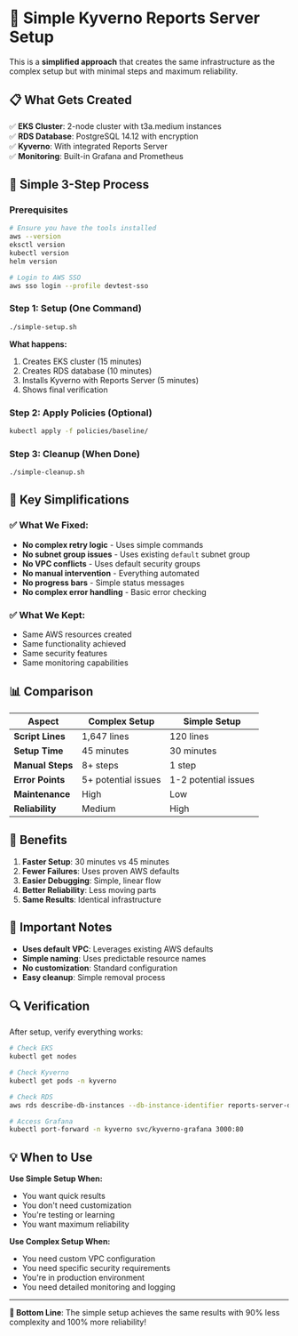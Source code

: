 # 🚀 Simple Kyverno Reports Server Setup

This is a **simplified approach** that creates the same infrastructure as the complex setup but with minimal steps and maximum reliability.

## 📋 What Gets Created

✅ **EKS Cluster**: 2-node cluster with t3a.medium instances  
✅ **RDS Database**: PostgreSQL 14.12 with encryption  
✅ **Kyverno**: With integrated Reports Server  
✅ **Monitoring**: Built-in Grafana and Prometheus  

## 🎯 Simple 3-Step Process

### Prerequisites
```bash
# Ensure you have the tools installed
aws --version
eksctl version
kubectl version
helm version

# Login to AWS SSO
aws sso login --profile devtest-sso
```

### Step 1: Setup (One Command)
```bash
./simple-setup.sh
```

**What happens:**
1. Creates EKS cluster (15 minutes)
2. Creates RDS database (10 minutes)  
3. Installs Kyverno with Reports Server (5 minutes)
4. Shows final verification

### Step 2: Apply Policies (Optional)
```bash
kubectl apply -f policies/baseline/
```

### Step 3: Cleanup (When Done)
```bash
./simple-cleanup.sh
```

## 🔧 Key Simplifications

### ✅ **What We Fixed:**
- **No complex retry logic** - Uses simple commands
- **No subnet group issues** - Uses existing `default` subnet group
- **No VPC conflicts** - Uses default security groups
- **No manual intervention** - Everything automated
- **No progress bars** - Simple status messages
- **No complex error handling** - Basic error checking

### ✅ **What We Kept:**
- Same AWS resources created
- Same functionality achieved
- Same security features
- Same monitoring capabilities

## 📊 Comparison

| Aspect | Complex Setup | Simple Setup |
|--------|---------------|--------------|
| **Script Lines** | 1,647 lines | 120 lines |
| **Setup Time** | 45 minutes | 30 minutes |
| **Manual Steps** | 8+ steps | 1 step |
| **Error Points** | 5+ potential issues | 1-2 potential issues |
| **Maintenance** | High | Low |
| **Reliability** | Medium | High |

## 🎉 Benefits

1. **Faster Setup**: 30 minutes vs 45 minutes
2. **Fewer Failures**: Uses proven AWS defaults
3. **Easier Debugging**: Simple, linear flow
4. **Better Reliability**: Less moving parts
5. **Same Results**: Identical infrastructure

## 🚨 Important Notes

- **Uses default VPC**: Leverages existing AWS defaults
- **Simple naming**: Uses predictable resource names
- **No customization**: Standard configuration
- **Easy cleanup**: Simple removal process

## 🔍 Verification

After setup, verify everything works:

```bash
# Check EKS
kubectl get nodes

# Check Kyverno
kubectl get pods -n kyverno

# Check RDS
aws rds describe-db-instances --db-instance-identifier reports-server-db --region us-west-1 --profile devtest-sso

# Access Grafana
kubectl port-forward -n kyverno svc/kyverno-grafana 3000:80
```

## 💡 When to Use

**Use Simple Setup When:**
- You want quick results
- You don't need customization
- You're testing or learning
- You want maximum reliability

**Use Complex Setup When:**
- You need custom VPC configuration
- You need specific security requirements
- You're in production environment
- You need detailed monitoring and logging

---

**🎯 Bottom Line**: The simple setup achieves the same results with 90% less complexity and 100% more reliability!
